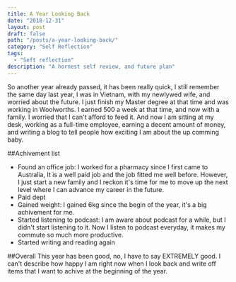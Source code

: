 ```yaml
---
title: A Year Looking Back
date: "2018-12-31"
layout: post
draft: false
path: "/posts/a-year-looking-back/"
category: "Self Reflection"
tags:
  - "Seft reflection"
description: "A hornest self review, and future plan"
---
```


So another year already passed, it has been really quick, I still remember the same day last year, I was in Vietnam, with my newlywed wife, and worried about the future. I just finish my Master degree at that time and was working in Woolworths. I earned 500 a week at that time, and now with a family. I worried that I can't afford to feed it. And now I am sitting at my desk, working as a full-time employee, earning a decent amount of money, and writing a blog to tell people how exciting I am about the up comming baby.

##Achivement list

- Found an office job: I worked for a pharmacy since I first came to Australia, It is a well paid job and the job fitted me well before. However, I just start a new family and I reckon it's time for me to move up the next level where I can advance my career in the future.
- Paid dept
- Gained weight: I gained 6kg since the begin of the year, it's a big achivement for me.
- Started listening to podcast: I am aware about podcast for a while, but I didn't start listening to it. Now I listen to podcast everyday, it makes my commute so much more productive.
- Started writing and reading again

##Overall
This year has been good, no, I have to say EXTREMELY good. I can't describe how happy I am right now when I look back and write off items that I want to achive at the beginning of the year.